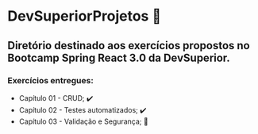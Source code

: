 # DevSuperiorProjetos :rocket:
## Diretório destinado aos exercícios propostos no Bootcamp Spring React 3.0 da DevSuperior.
### Exercícios entregues: 
- Capítulo 01 - CRUD; :heavy_check_mark:
- Capítulo 02 - Testes automatizados; :heavy_check_mark:
- Capítulo 03 - Validação e Segurança; :construction:
